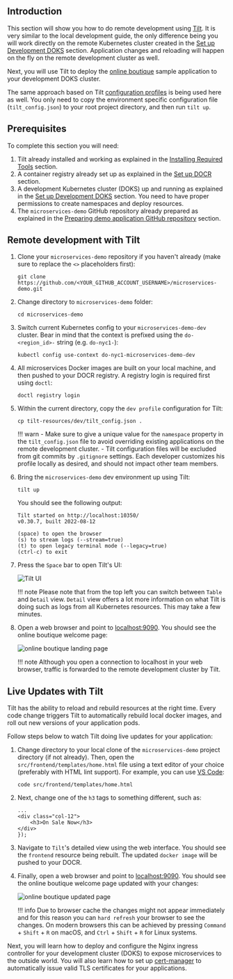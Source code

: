 ## Introduction

This section will show you how to do remote development using [Tilt](https://tilt.dev/). It is very similar to the local development guide, the only difference being you will work directly on the remote Kubernetes cluster created in the [Set up Development DOKS](setup-doks-dev.md) section. Application changes and reloading will happen on the fly on the remote development cluster as well.

Next, you will use Tilt to deploy the [online boutique](https://github.com/digitalocean/kubernetes-sample-apps/tree/master/microservices-demo) sample application to your development DOKS cluster.

The same approach based on Tilt [configuration profiles](https://docs.tilt.dev/tiltfile_config.html) is being used here as well. You only need to copy the environment specific configuration file (`tilt_config.json`) to your root project directory, and then run `tilt up`.

## Prerequisites

To complete this section you will need:

1. Tilt already installed and working as explained in the [Installing Required Tools](installing-required-tools.md) section.
2. A container registry already set up as explained in the [Set up DOCR](setup-docr.md) section.
3. A development Kubernetes cluster (DOKS) up and running as explained in the [Set up Development DOKS](setup-doks-dev.md) section. You need to have proper permissions to create namespaces and deploy resources.
4. The `microservices-demo` GitHub repository already prepared as explained in the [Preparing demo application GitHub repository](preparing-demo-application.md) section.

## Remote development with Tilt

1. Clone your `microservices-demo` repository if you haven't already (make sure to replace the `<>` placeholders first):

    ```shell
    git clone https://github.com/<YOUR_GITHUB_ACCOUNT_USERNAME>/microservices-demo.git
    ```

2. Change directory to `microservices-demo` folder:

    ```shell
    cd microservices-demo
    ```

3. Switch current Kubernetes config to your `microservices-demo-dev` cluster. Bear in mind that the context is prefixed using the `do-<region_id>-` string (e.g. `do-nyc1-`):

    ```shell
    kubectl config use-context do-nyc1-microservices-demo-dev
    ```

4. All microservices Docker images are built on your local machine, and then pushed to your DOCR registry. A registry login is required first using `doctl`:

    ```shell
    doctl registry login
    ```

5. Within the current directory, copy the `dev profile` configuration for Tilt:

    ```shell
    cp tilt-resources/dev/tilt_config.json .
    ```

    !!! warn
        - Make sure to give a unique value for the `namespace` property in the `tilt_config.json` file to avoid overriding existing applications on the remote development cluster.
        - Tilt configuration files will be excluded from git commits by `.gitignore` settings. Each developer customizes his profile locally as desired, and should not impact other team members.

6. Bring the `microservices-demo` dev environment up using Tilt:

    ```shell
    tilt up
    ```

    You should see the following output:

    ```text
    Tilt started on http://localhost:10350/
    v0.30.7, built 2022-08-12

    (space) to open the browser
    (s) to stream logs (--stream=true)
    (t) to open legacy terminal mode (--legacy=true)
    (ctrl-c) to exit
    ```

7. Press the `Space` bar to open Tilt's UI:

    ![Tilt UI](tilt_ui.png)

    !!! note
        Please note that from the top left you can switch between `Table` and `Detail` view. `Detail` view offers a lot more information on what Tilt is doing such as logs from all Kubernetes resources. This may take a few minutes.

8. Open a web browser and point to [localhost:9090](http://localhost:9090/). You should see the online boutique welcome page:

    ![online boutique landing page](microservices_demo_landing_page.png)

    !!! note
        Although you open a connection to localhost in your web browser, traffic is forwarded to the remote development cluster by Tilt.

## Live Updates with Tilt

Tilt has the ability to reload and rebuild resources at the right time. Every code change triggers Tilt to automatically rebuild local docker images, and roll out new versions of your application pods.

Follow steps below to watch Tilt doing live updates for your application:

1. Change directory to your local clone of the `microservices-demo` project directory (if not already). Then, open the `src/frontend/templates/home.html` file using a text editor of your choice (preferably with HTML lint support). For example, you can use [VS Code](https://code.visualstudio.com/):

    ```shell
    code src/frontend/templates/home.html
    ```

2. Next, change one of the `h3` tags to something different, such as:

    ```code
    ...
    <div class="col-12">
        <h3>On Sale Now</h3>
    </div>
    });
    ```

3. Navigate to `Tilt`'s detailed view using the web interface. You should see the `frontend` resource being rebuilt. The updated `docker image` will be pushed to your DOCR.
4. Finally, open a web browser and point to [localhost:9090](http://localhost:9090/). You should see the online boutique welcome page updated with your changes:

    ![online boutique updated page](microservices_demo_updated_page.png)

    !!! info
        Due to browser cache the changes might not appear immediately and for this reason you can `hard refresh` your browser to see the changes. On modern browsers this can be achieved by pressing `Command` + `Shift` + `R` on macOS, and `Ctrl` + `Shift` + `R` for Linux systems.

Next, you will learn how to deploy and configure the Nginx ingress controller for your development cluster (DOKS) to expose microservices to the outside world. You will also learn how to set up [cert-manager](https://cert-manager.io/) to automatically issue valid TLS certificates for your applications.
